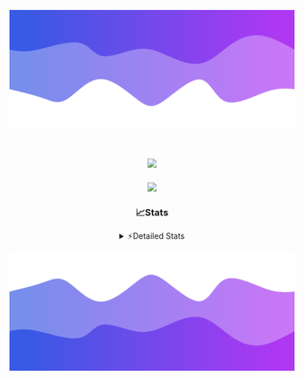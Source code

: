 ![Header](./header.png)
<div align="center">

<h1 align="center">
  <a href="https://git.io/typing-svg">
    <img src="https://readme-typing-svg.herokuapp.com/?lines=Hello,+There!+👋;This+is+chicho.;CEO+on+Hely+Development....;&center=true&size=25">
  </a>
</h1>
  
<p align="center">
  <img src="https://lanyard.cnrad.dev/api/852683595378196480" />
</p>

### 📈Stats
<details>
    <summary> ⚡Detailed Stats</summary>
    <br/>

<!--START_SECTION:waka-->
![Code Time](http://img.shields.io/badge/Code%20Time-390%20hrs%2012%20mins-blue)

![Profile Views](http://img.shields.io/badge/Profile%20Views-40-blue)

**🐱 My GitHub Data** 

> 📦 43.4 kB Used in GitHub's Storage 
 > 
> 🏆 27 Contributions in the Year 2023
 > 
> 🚫 Not Opted to Hire
 > 
> 📜 8 Public Repositories 
 > 
> 🔑 9 Private Repositories 
 > 
**I'm a Night 🦉** 

```text
🌞 Morning                17 commits          █░░░░░░░░░░░░░░░░░░░░░░░░   05.76 % 
🌆 Daytime                30 commits          ███░░░░░░░░░░░░░░░░░░░░░░   10.17 % 
🌃 Evening                145 commits         ████████████░░░░░░░░░░░░░   49.15 % 
🌙 Night                  103 commits         █████████░░░░░░░░░░░░░░░░   34.92 % 
```
📅 **I'm Most Productive on Tuesday** 

```text
Monday                   19 commits          ██░░░░░░░░░░░░░░░░░░░░░░░   06.44 % 
Tuesday                  67 commits          ██████░░░░░░░░░░░░░░░░░░░   22.71 % 
Wednesday                54 commits          █████░░░░░░░░░░░░░░░░░░░░   18.31 % 
Thursday                 37 commits          ███░░░░░░░░░░░░░░░░░░░░░░   12.54 % 
Friday                   36 commits          ███░░░░░░░░░░░░░░░░░░░░░░   12.20 % 
Saturday                 31 commits          ███░░░░░░░░░░░░░░░░░░░░░░   10.51 % 
Sunday                   51 commits          ████░░░░░░░░░░░░░░░░░░░░░   17.29 % 
```


📊 **This Week I Spent My Time On** 

```text
🕑︎ Time Zone: America/Argentina/Buenos_Aires

💬 Programming Languages: 
JavaScript               6 hrs 39 mins       ████████████░░░░░░░░░░░░░   49.60 % 
HTML                     4 hrs 19 mins       ████████░░░░░░░░░░░░░░░░░   32.30 % 
Python                   2 hrs 4 mins        ████░░░░░░░░░░░░░░░░░░░░░   15.48 % 
SCSS                     20 mins             █░░░░░░░░░░░░░░░░░░░░░░░░   02.58 % 
CSS                      0 secs              ░░░░░░░░░░░░░░░░░░░░░░░░░   00.03 % 

🔥 Editors: 
VS Code                  13 hrs 24 mins      █████████████████████████   100.00 % 

🐱‍💻 Projects: 
Unknown Project          6 hrs 8 mins        ███████████░░░░░░░░░░░░░░   45.86 % 
pagina-js                4 hrs 48 mins       █████████░░░░░░░░░░░░░░░░   35.84 % 
Coder                    1 hr 23 mins        ███░░░░░░░░░░░░░░░░░░░░░░   10.34 % 
JavaScript               32 mins             █░░░░░░░░░░░░░░░░░░░░░░░░   04.07 % 
asd                      22 mins             █░░░░░░░░░░░░░░░░░░░░░░░░   02.80 % 

💻 Operating System: 
Windows                  13 hrs 24 mins      █████████████████████████   100.00 % 
```

**I Mostly Code in JavaScript** 

```text
JavaScript               8 repos             ████████░░░░░░░░░░░░░░░░░   33.33 % 
CSS                      4 repos             ████░░░░░░░░░░░░░░░░░░░░░   16.67 % 
HTML                     3 repos             ███░░░░░░░░░░░░░░░░░░░░░░   12.50 % 
C#                       2 repos             ██░░░░░░░░░░░░░░░░░░░░░░░   08.33 % 
Batchfile                1 repo              █░░░░░░░░░░░░░░░░░░░░░░░░   04.17 % 
```




 Last Updated on 20/09/2023 14:12:31 UTC
<!--END_SECTION:waka-->
</details>

![Footer](./footer.png)
